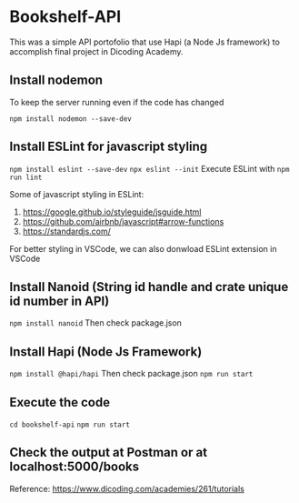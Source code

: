 # Bookshelf-API
This was a simple API portofolio that use Hapi (a Node Js framework) to accomplish final project in Dicoding Academy.

## Install nodemon 
To keep the server running even if the code has changed

`npm install nodemon --save-dev`

## Install ESLint for javascript styling

`npm install eslint --save-dev`
`npx eslint --init`
Execute ESLint with
`npm run lint`

Some of javascript styling in ESLint:
1. https://google.github.io/styleguide/jsguide.html
2. https://github.com/airbnb/javascript#arrow-functions
3. https://standardjs.com/

For better styling in VSCode, we can also donwload ESLint extension in VSCode

## Install Nanoid (String id handle and crate unique id number in API)
`npm install nanoid`
Then check package.json

## Install Hapi (Node Js Framework)
`npm install @hapi/hapi`
Then check package.json
`npm run start`

## Execute the code

`cd bookshelf-api`
`npm run start`

## Check the output at Postman or at localhost:5000/books

Reference: https://www.dicoding.com/academies/261/tutorials
